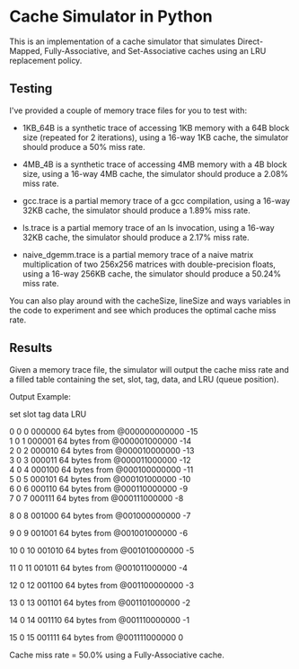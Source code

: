 # Cache Simulator in Python

This is an implementation of a cache simulator that simulates Direct-Mapped, Fully-Associative, and Set-Associative caches using an LRU replacement policy.

## Testing

I've provided a couple of memory trace files for you to test with:

- 1KB_64B is a synthetic trace of accessing 1KB memory with a 64B block size (repeated for 2 iterations), using a 16-way 1KB cache, the simulator should produce a 50% miss rate.

- 4MB_4B is a synthetic trace of accessing 4MB memory with a 4B block size, using a 16-way 4MB cache, the simulator should produce a 2.08% miss rate.

- gcc.trace is a partial memory trace of a gcc compilation, using a 16-way 32KB cache, the simulator should produce a 1.89% miss rate.

- ls.trace is a partial memory trace of an ls invocation, using a 16-way 32KB cache, the simulator should produce a 2.17% miss rate.

- naive_dgemm.trace is a partial memory trace of a naive matrix multiplication of two 256x256 matrices with double-precision floats, using a 16-way 256KB cache, the simulator should produce a 50.24% miss rate.

You can also play around with the cacheSize, lineSize and ways variables in the code to experiment and see which produces the optimal cache miss rate.


## Results

Given a memory trace file, the simulator will output the cache miss rate and a filled table containing the set, slot, tag, data, and LRU (queue position).

Output Example:

   set  slot     tag                         data  LRU
   
0     0     0  000000  64 bytes from @000000000000  -15   
1     0     1  000001  64 bytes from @000001000000  -14   
2     0     2  000010  64 bytes from @000010000000  -13   
3     0     3  000011  64 bytes from @000011000000  -12   
4     0     4  000100  64 bytes from @000100000000  -11   
5     0     5  000101  64 bytes from @000101000000  -10   
6     0     6  000110  64 bytes from @000110000000   -9   
7     0     7  000111  64 bytes from @000111000000   -8

8     0     8  001000  64 bytes from @001000000000   -7

9     0     9  001001  64 bytes from @001001000000   -6

10    0    10  001010  64 bytes from @001010000000   -5

11    0    11  001011  64 bytes from @001011000000   -4

12    0    12  001100  64 bytes from @001100000000   -3

13    0    13  001101  64 bytes from @001101000000   -2

14    0    14  001110  64 bytes from @001110000000   -1

15    0    15  001111  64 bytes from @001111000000    0

Cache miss rate = 50.0% using a Fully-Associative cache.
